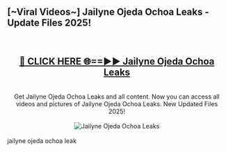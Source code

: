 <h2>[~Viral Videos~] Jailyne Ojeda Ochoa Leaks - Update Files 2025!</h2>
<br>
<div align="center">
<h2><a href="https://betterlinks.top/A2PfLJ" rel="nofollow">🔴 CLICK HERE 🌐==►► Jailyne Ojeda Ochoa Leaks</a></h2>
<br>
Get Jailyne Ojeda Ochoa Leaks and all content. Now you can access all videos and pictures of Jailyne Ojeda Ochoa Leaks. New Updated Files 2025!
<br>
<br>
<a href="https://betterlinks.top/A2PfLJ" rel="nofollow" data-target="animated-image.originalLink"><img src="https://i.ibb.co.com/WyWwxjT/player-gif2.gif" alt="Jailyne Ojeda Ochoa Leaks" style="max-width: 100%; display: inline-block;" data-target="animated-image.originalImage"></a>
</div>
<br>
jailyne ojeda ochoa leak